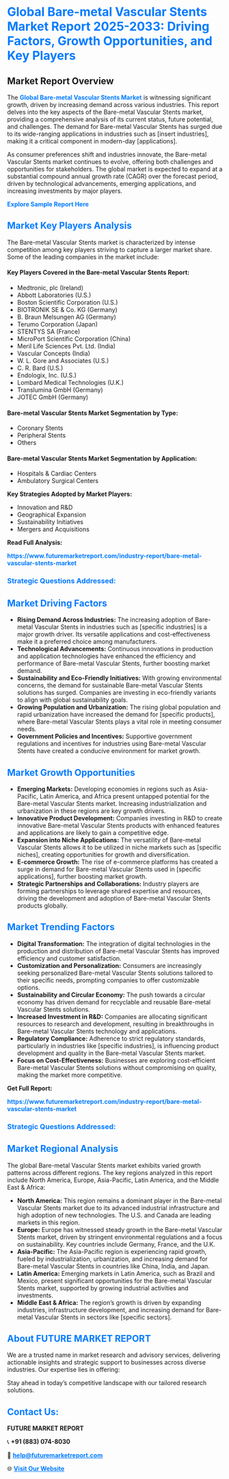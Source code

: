 <h1 style="color: #007BFF;">Global Bare-metal Vascular Stents Market Report 2025-2033: Driving Factors, Growth Opportunities, and Key Players</h1>

<section id="overview">
<h2>Market Report Overview</h2>
<p>The <a href="https://www.futuremarketreport.com/industry-report/bare-metal-vascular-stents-market" style="color: #007BFF; text-decoration: none;"><strong>Global Bare-metal Vascular Stents Market</strong></a> is witnessing significant growth, driven by increasing demand across various industries. This report delves into the key aspects of the Bare-metal Vascular Stents market, providing a comprehensive analysis of its current status, future potential, and challenges. The demand for Bare-metal Vascular Stents has surged due to its wide-ranging applications in industries such as [insert industries], making it a critical component in modern-day [applications].</p>
<p>As consumer preferences shift and industries innovate, the Bare-metal Vascular Stents market continues to evolve, offering both challenges and opportunities for stakeholders. The global market is expected to expand at a substantial compound annual growth rate (CAGR) over the forecast period, driven by technological advancements, emerging applications, and increasing investments by major players.</p>
</section>

<section id="overview">
<p><a href="https://www.futuremarketreport.com/request-sample/reportId=53099" style="color: #007BFF; text-decoration: none;"><strong>Explore Sample Report Here</strong></a></p>
</section>

<section id="key-players">
<h2 style="color: #007BFF;">Market Key Players Analysis</h2>
<p>The Bare-metal Vascular Stents market is characterized by intense competition among key players striving to capture a larger market share. Some of the leading companies in the market include:</p>
<h4>Key Players Covered in the Bare-metal Vascular Stents Report:</h4>
<ul><li>Medtronic, plc (Ireland)</li><li>Abbott Laboratories (U.S.)</li><li>Boston Scientific Corporation (U.S.)</li><li>BIOTRONIK SE &amp; Co. KG (Germany)</li><li>B. Braun Melsungen AG (Germany)</li><li>Terumo Corporation (Japan)</li><li>STENTYS SA (France)</li><li>MicroPort Scientific Corporation (China)</li><li>Meril Life Sciences Pvt. Ltd. (India)</li><li>Vascular Concepts (India)</li><li>W. L. Gore and Associates (U.S.)</li><li>C. R. Bard (U.S.)</li><li>Endologix, Inc. (U.S.)</li><li>Lombard Medical Technologies (U.K.)</li><li>Translumina GmbH (Germany)</li><li>JOTEC GmbH (Germany)</li></ul>
<h4>Bare-metal Vascular Stents Market Segmentation by Type:</h4>
<ul><li>Coronary Stents</li><li>Peripheral Stents</li><li>Others</li></ul>

<h4>Bare-metal Vascular Stents Market Segmentation by Application:</h4>
<ul><li>Hospitals &amp; Cardiac Centers</li><li>Ambulatory Surgical Centers</li></ul>
<p><strong>Key Strategies Adopted by Market Players:</strong></p>
<ul>
<li>Innovation and R&D</li>
<li>Geographical Expansion</li>
<li>Sustainability Initiatives</li>
<li>Mergers and Acquisitions</li>
</ul>
</section>

<section>
<p><strong>Read Full Analysis: </strong></p><a href="https://www.futuremarketreport.com/industry-report/bare-metal-vascular-stents-market" style="color: #007BFF; text-decoration: none;"><strong>https://www.futuremarketreport.com/industry-report/bare-metal-vascular-stents-market</strong></a>
<h3 style="color: #007BFF;">Strategic Questions Addressed:</h3>
</section>

<section id="driving-factors">
<h2 style="color: #007BFF;">Market Driving Factors</h2>
<ul>
<li><strong>Rising Demand Across Industries:</strong> The increasing adoption of Bare-metal Vascular Stents in industries such as [specific industries] is a major growth driver. Its versatile applications and cost-effectiveness make it a preferred choice among manufacturers.</li>
<li><strong>Technological Advancements:</strong> Continuous innovations in production and application technologies have enhanced the efficiency and performance of Bare-metal Vascular Stents, further boosting market demand.</li>
<li><strong>Sustainability and Eco-Friendly Initiatives:</strong> With growing environmental concerns, the demand for sustainable Bare-metal Vascular Stents solutions has surged. Companies are investing in eco-friendly variants to align with global sustainability goals.</li>
<li><strong>Growing Population and Urbanization:</strong> The rising global population and rapid urbanization have increased the demand for [specific products], where Bare-metal Vascular Stents plays a vital role in meeting consumer needs.</li>
<li><strong>Government Policies and Incentives:</strong> Supportive government regulations and incentives for industries using Bare-metal Vascular Stents have created a conducive environment for market growth.</li>
</ul>
</section>

<section id="growth-opportunities">
<h2 style="color: #007BFF;">Market Growth Opportunities</h2>
<ul>
<li><strong>Emerging Markets:</strong> Developing economies in regions such as Asia-Pacific, Latin America, and Africa present untapped potential for the Bare-metal Vascular Stents market. Increasing industrialization and urbanization in these regions are key growth drivers.</li>
<li><strong>Innovative Product Development:</strong> Companies investing in R&D to create innovative Bare-metal Vascular Stents products with enhanced features and applications are likely to gain a competitive edge.</li>
<li><strong>Expansion into Niche Applications:</strong> The versatility of Bare-metal Vascular Stents allows it to be utilized in niche markets such as [specific niches], creating opportunities for growth and diversification.</li>
<li><strong>E-commerce Growth:</strong> The rise of e-commerce platforms has created a surge in demand for Bare-metal Vascular Stents used in [specific applications], further boosting market growth.</li>
<li><strong>Strategic Partnerships and Collaborations:</strong> Industry players are forming partnerships to leverage shared expertise and resources, driving the development and adoption of Bare-metal Vascular Stents products globally.</li>
</ul>
</section>

<section id="trending-factors">
<h2 style="color: #007BFF;">Market Trending Factors</h2>
<ul>
<li><strong>Digital Transformation:</strong> The integration of digital technologies in the production and distribution of Bare-metal Vascular Stents has improved efficiency and customer satisfaction.</li>
<li><strong>Customization and Personalization:</strong> Consumers are increasingly seeking personalized Bare-metal Vascular Stents solutions tailored to their specific needs, prompting companies to offer customizable options.</li>
<li><strong>Sustainability and Circular Economy:</strong> The push towards a circular economy has driven demand for recyclable and reusable Bare-metal Vascular Stents solutions.</li>
<li><strong>Increased Investment in R&D:</strong> Companies are allocating significant resources to research and development, resulting in breakthroughs in Bare-metal Vascular Stents technology and applications.</li>
<li><strong>Regulatory Compliance:</strong> Adherence to strict regulatory standards, particularly in industries like [specific industries], is influencing product development and quality in the Bare-metal Vascular Stents market.</li>
<li><strong>Focus on Cost-Effectiveness:</strong> Businesses are exploring cost-efficient Bare-metal Vascular Stents solutions without compromising on quality, making the market more competitive.</li>
</ul>
</section>

<section>
<p><strong>Get Full Report: </strong></p><a href="https://www.futuremarketreport.com/industry-report/bare-metal-vascular-stents-market" style="color: #007BFF; text-decoration: none;"><strong>https://www.futuremarketreport.com/industry-report/bare-metal-vascular-stents-market</strong></a>
<h3 style="color: #007BFF;">Strategic Questions Addressed:</h3>
</section>


<section id="regional-analysis">
<h2 style="color: #007BFF;">Market Regional Analysis</h2>
<p>The global Bare-metal Vascular Stents market exhibits varied growth patterns across different regions. The key regions analyzed in this report include North America, Europe, Asia-Pacific, Latin America, and the Middle East & Africa:</p>
<ul>
<li><strong>North America:</strong> This region remains a dominant player in the Bare-metal Vascular Stents market due to its advanced industrial infrastructure and high adoption of new technologies. The U.S. and Canada are leading markets in this region.</li>
<li><strong>Europe:</strong> Europe has witnessed steady growth in the Bare-metal Vascular Stents market, driven by stringent environmental regulations and a focus on sustainability. Key countries include Germany, France, and the U.K.</li>
<li><strong>Asia-Pacific:</strong> The Asia-Pacific region is experiencing rapid growth, fueled by industrialization, urbanization, and increasing demand for Bare-metal Vascular Stents in countries like China, India, and Japan.</li>
<li><strong>Latin America:</strong> Emerging markets in Latin America, such as Brazil and Mexico, present significant opportunities for the Bare-metal Vascular Stents market, supported by growing industrial activities and investments.</li>
<li><strong>Middle East & Africa:</strong> The region’s growth is driven by expanding industries, infrastructure development, and increasing demand for Bare-metal Vascular Stents in sectors like [specific sectors].</li>
</ul>
</section>

<footer>
<h2 style="color: #007BFF;">About FUTURE MARKET REPORT</h2>
<p>We are a trusted name in market research and advisory services, delivering actionable insights and strategic support to businesses across diverse industries. Our expertise lies in offering:</p>

<p>Stay ahead in today’s competitive landscape with our tailored research solutions.</p>

<h2 style="color: #007BFF;">Contact Us:</h2>
<p><strong>FUTURE MARKET REPORT</strong></p>
<p>📞 <strong>+91 (883) 074-8030</strong></p>
<p>📧 <strong><a href="mailto:help@futuremarketreport.com" style="color: #007BFF;">help@futuremarketreport.com</a></strong></p>
<p>🌐 <strong><a href="https://www.futuremarketreport.com/" style="color: #007BFF;">Visit Our Website</a></strong></p>
</footer>